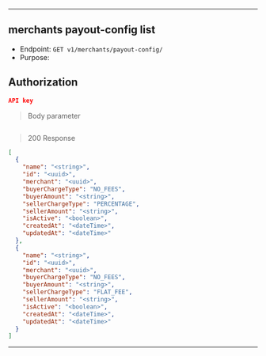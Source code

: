 
----------------------------------------------------------------------------------
## merchants payout-config list
* Endpoint: `GET v1/merchants/payout-config/`
* Purpose: 

## Authorization

```json
API key
```

> Body parameter
```json

```

> 200 Response

```json
[
  {
    "name": "<string>",
    "id": "<uuid>",
    "merchant": "<uuid>",
    "buyerChargeType": "NO_FEES",
    "buyerAmount": "<string>",
    "sellerChargeType": "PERCENTAGE",
    "sellerAmount": "<string>",
    "isActive": "<boolean>",
    "createdAt": "<dateTime>",
    "updatedAt": "<dateTime>"
  },
  {
    "name": "<string>",
    "id": "<uuid>",
    "merchant": "<uuid>",
    "buyerChargeType": "NO_FEES",
    "buyerAmount": "<string>",
    "sellerChargeType": "FLAT_FEE",
    "sellerAmount": "<string>",
    "isActive": "<boolean>",
    "createdAt": "<dateTime>",
    "updatedAt": "<dateTime>"
  }
]
```
----------------------------------------------------------------------------------